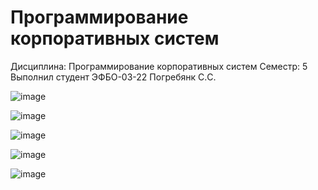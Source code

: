 # Программирование корпоративных систем


Дисциплина: Программирование корпоративных систем
Семестр: 5
Выполнил студент ЭФБО-03-22 Погребянк С.C.

![image](https://github.com/user-attachments/assets/fb42600a-ade9-4aac-9e94-db57ed639763)

![image](https://github.com/user-attachments/assets/5ceceff3-79b5-4d28-b071-a1602283788e)

![image](https://github.com/user-attachments/assets/fe3bfc84-5c6b-45e9-b8aa-d178b15edba9)

![image](https://github.com/user-attachments/assets/8c0c44ec-05f8-41b6-8e9c-81adc45e0dd7)

![image](https://github.com/user-attachments/assets/98a4adf2-e19e-4c90-9878-d46558ffb207)
